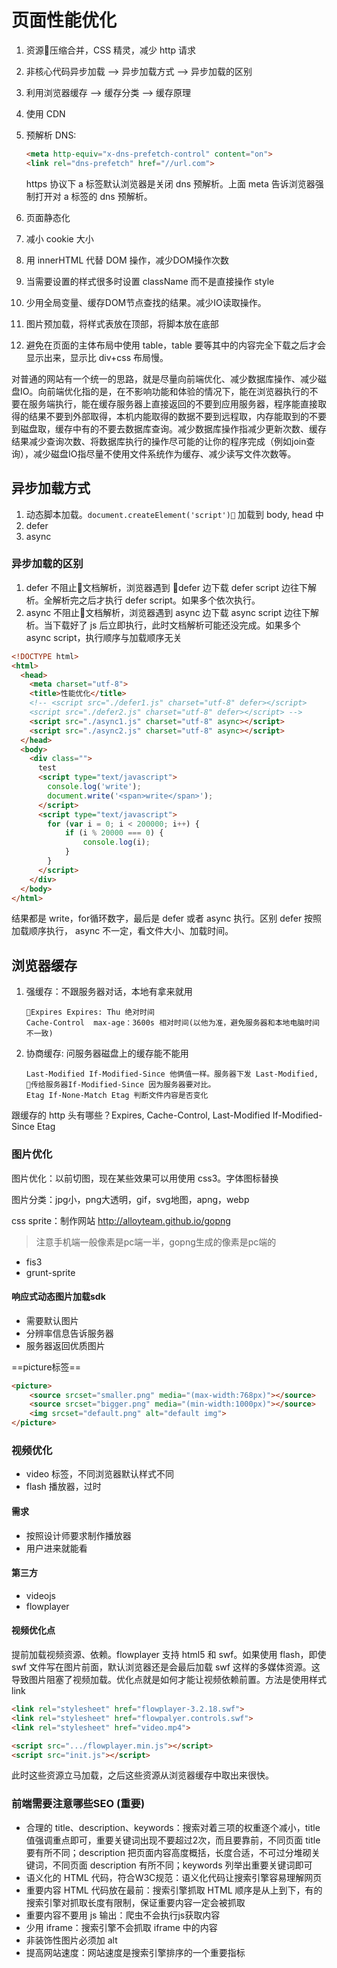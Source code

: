 # 页面性能优化

1. 资源压缩合并，CSS 精灵，减少 http 请求
1. 非核心代码异步加载 --> 异步加载方式 --> 异步加载的区别
1. 利用浏览器缓存 --> 缓存分类 --> 缓存原理
1. 使用 CDN
1. 预解析 DNS:
    ```html
    <meta http-equiv="x-dns-prefetch-control" content="on">
    <link rel="dns-prefetch" href="//url.com">
    ```

    https 协议下 a 标签默认浏览器是关闭 dns 预解析。上面 meta 告诉浏览器强制打开对 a 标签的 dns 预解析。
1. 页面静态化
1. 减小 cookie 大小
1. 用 innerHTML 代替 DOM 操作，减少DOM操作次数
1. 当需要设置的样式很多时设置 className 而不是直接操作 style
1. 少用全局变量、缓存DOM节点查找的结果。减少IO读取操作。
1. 图片预加载，将样式表放在顶部，将脚本放在底部
1. 避免在页面的主体布局中使用 table，table 要等其中的内容完全下载之后才会显示出来，显示比 div+css 布局慢。

对普通的网站有一个统一的思路，就是尽量向前端优化、减少数据库操作、减少磁盘IO。向前端优化指的是，在不影响功能和体验的情况下，能在浏览器执行的不要在服务端执行，能在缓存服务器上直接返回的不要到应用服务器，程序能直接取得的结果不要到外部取得，本机内能取得的数据不要到远程取，内存能取到的不要到磁盘取，缓存中有的不要去数据库查询。减少数据库操作指减少更新次数、缓存结果减少查询次数、将数据库执行的操作尽可能的让你的程序完成（例如join查询），减少磁盘IO指尽量不使用文件系统作为缓存、减少读写文件次数等。

## 异步加载方式

1. 动态脚本加载。`document.createElement('script')` 加载到 body, head 中
1. defer
1. async

### 异步加载的区别

1. defer 不阻止文档解析，浏览器遇到 defer 边下载 defer script 边往下解析。全解析完之后才执行 defer script。如果多个依次执行。
1. async 不阻止文档解析，浏览器遇到 async 边下载 async script 边往下解析。当下载好了 js 后立即执行，此时文档解析可能还没完成。如果多个 async script，执行顺序与加载顺序无关

```html
<!DOCTYPE html>
<html>
  <head>
    <meta charset="utf-8">
    <title>性能优化</title>
    <!-- <script src="./defer1.js" charset="utf-8" defer></script>
    <script src="./defer2.js" charset="utf-8" defer></script> -->
    <script src="./async1.js" charset="utf-8" async></script>
    <script src="./async2.js" charset="utf-8" async></script>
  </head>
  <body>
    <div class="">
      test
      <script type="text/javascript">
        console.log('write');
        document.write('<span>write</span>');
      </script>
      <script type="text/javascript">
        for (var i = 0; i < 200000; i++) {
            if (i % 20000 === 0) {
                console.log(i);
            }
        }
      </script>
    </div>
  </body>
</html>
```

结果都是 write，for循环数字，最后是 defer 或者 async 执行。区别 defer 按照加载顺序执行， async 不一定，看文件大小、加载时间。

## 浏览器缓存

1. 强缓存：不跟服务器对话，本地有拿来就用
    ```
    Expires Expires: Thu 绝对时间
    Cache-Control  max-age：3600s 相对时间(以他为准，避免服务器和本地电脑时间不一致)
    ```

1. 协商缓存: 问服务器磁盘上的缓存能不能用
    ```
    Last-Modified If-Modified-Since 他俩值一样。服务器下发 Last-Modified, 传给服务器If-Modified-Since 因为服务器要对比。
    Etag If-None-Match Etag 判断文件内容是否变化
    ```

跟缓存的 http 头有哪些？Expires, Cache-Control, Last-Modified If-Modified-Since Etag

### 图片优化

图片优化：以前切图，现在某些效果可以用使用 css3。字体图标替换

图片分类：jpg小，png大透明，gif，svg地图，apng，webp

css sprite：制作网站 <http://alloyteam.github.io/gopng>

> 注意手机端一般像素是pc端一半，gopng生成的像素是pc端的

* fis3
* grunt-sprite

#### 响应式动态图片加载sdk

* 需要默认图片
* 分辨率信息告诉服务器
* 服务器返回优质图片

==picture标签==

```html
<picture>
    <source srcset="smaller.png" media="(max-width:768px)"></source>
    <source srcset="bigger.png" media="(min-width:1000px)"></source>
    <img srcset="default.png" alt="default img">
</picture>
```

### 视频优化

* video 标签，不同浏览器默认样式不同
* flash 播放器，过时

#### 需求

* 按照设计师要求制作播放器
* 用户进来就能看

#### 第三方

* videojs
* flowplayer

#### 视频优化点

提前加载视频资源、依赖。flowplayer 支持 html5 和 swf。如果使用 flash，即使 swf 文件写在图片前面，默认浏览器还是会最后加载 swf 这样的多媒体资源。这导致图片阻塞了视频加载。优化点就是如何才能让视频依赖前置。方法是使用样式 link

```html
<link rel="stylesheet" href="flowplayer-3.2.18.swf">
<link rel="stylesheet" href="flowpalyer.controls.swf">
<link rel="stylesheet" href="video.mp4">

<script src=".../flowplayer.min.js"></script>
<script src="init.js"></script>
```

此时这些资源立马加载，之后这些资源从浏览器缓存中取出来很快。

### 前端需要注意哪些SEO (重要)

* 合理的 title、description、keywords：搜索对着三项的权重逐个减小，title 值强调重点即可，重要关键词出现不要超过2次，而且要靠前，不同页面 title 要有所不同；description 把页面内容高度概括，长度合适，不可过分堆砌关键词，不同页面 description 有所不同；keywords 列举出重要关键词即可
* 语义化的 HTML 代码，符合W3C规范：语义化代码让搜索引擎容易理解网页
* 重要内容 HTML 代码放在最前：搜索引擎抓取 HTML 顺序是从上到下，有的搜索引擎对抓取长度有限制，保证重要内容一定会被抓取
* 重要内容不要用 js 输出：爬虫不会执行js获取内容
* 少用 iframe：搜索引擎不会抓取 iframe 中的内容
* 非装饰性图片必须加 alt
* 提高网站速度：网站速度是搜索引擎排序的一个重要指标